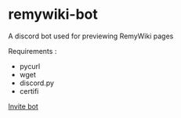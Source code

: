 # remywiki-bot
A discord bot used for previewing RemyWiki pages

Requirements : 

* pycurl
* wget
* discord.py
* certifi


[Invite bot](https://discord.com/api/oauth2/authorize?client_id=760219500262981705&permissions=67423296&scope=bot)
